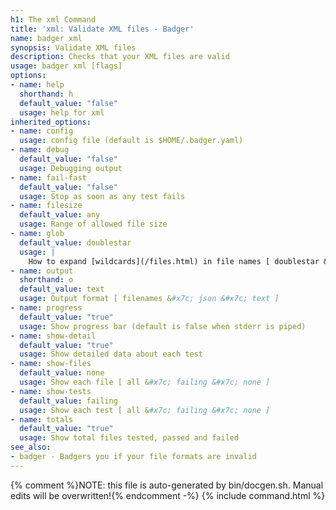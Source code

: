```yaml
---
h1: The xml Command
title: 'xml: Validate XML files - Badger'
name: badger xml
synopsis: Validate XML files
description: Checks that your XML files are valid
usage: badger xml [flags]
options:
- name: help
  shorthand: h
  default_value: "false"
  usage: help for xml
inherited_options:
- name: config
  usage: config file (default is $HOME/.badger.yaml)
- name: debug
  default_value: "false"
  usage: Debugging output
- name: fail-fast
  default_value: "false"
  usage: Stop as soon as any test fails
- name: filesize
  default_value: any
  usage: Range of allowed file size
- name: glob
  default_value: doublestar
  usage: |
    How to expand [wildcards](/files.html) in file names [ doublestar &#x7c; golang &#x7c; none ]
- name: output
  shorthand: o
  default_value: text
  usage: Output format [ filenames &#x7c; json &#x7c; text ]
- name: progress
  default_value: "true"
  usage: Show progress bar (default is false when stderr is piped)
- name: show-detail
  default_value: "true"
  usage: Show detailed data about each test
- name: show-files
  default_value: none
  usage: Show each file [ all &#x7c; failing &#x7c; none ]
- name: show-tests
  default_value: failing
  usage: Show each test [ all &#x7c; failing &#x7c; none ]
- name: totals
  default_value: "true"
  usage: Show total files tested, passed and failed
see_also:
- badger - Badgers you if your file formats are invalid
---
```

{% comment %}NOTE: this file is auto-generated by bin/docgen.sh.  Manual edits will be overwritten!{% endcomment -%}
{% include command.html %}
